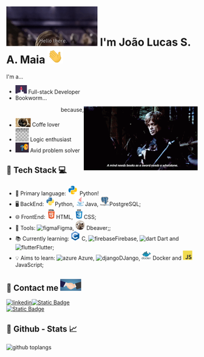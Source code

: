 # <img src="https://github.com/Joaosamaia/Joaosamaia/blob/main/Assets_for_github_readme/Obi-Wan_Hello-there.gif" width="240px"> I'm João Lucas S. A. Maia <img src="https://github.com/Joaosamaia/Joaosamaia/blob/main/Assets_for_github_readme/Hello.gif" width="40px">
I'm a...    
 -  <img src="https://github.com/Joaosamaia/Joaosamaia/blob/main/Assets_for_github_readme/rocket-fly.gif" width="30px"> Full-stack Developer
 - Bookworm... <p align="right">because, <img align=right src="https://github.com/Joaosamaia/Joaosamaia/blob/main/Assets_for_github_readme/tyrion_book_quote.gif" width="300px"></p>
 - <img src="https://github.com/Joaosamaia/Joaosamaia/blob/main/Assets_for_github_readme/coffee.gif" width="40px"> Coffe lover 
 - <img src="https://github.com/Joaosamaia/Joaosamaia/blob/main/Assets_for_github_readme/chess-game.gif" width="35px"> Logic enthusiast
 - <img src="https://github.com/Joaosamaia/Joaosamaia/blob/main/Assets_for_github_readme/problem_key.gif" width="35px"> Avid problem solver

 ## 🧠 Tech Stack 💻 

 - 🚀 Primary language: <img src="https://github.com/Joaosamaia/Joaosamaia/blob/main/Assets_for_github_readme/icons8-python.gif" alt="python" width="28" height="28"/> Python!
 - 🖥️ BackEnd: <img src="https://raw.githubusercontent.com/devicons/devicon/master/icons/python/python-original.svg" alt="python" width="25" height="25"/>Python, <img src="https://raw.githubusercontent.com/devicons/devicon/master/icons/java/java-original.svg" alt="java" width="25" height="25"/>Java, <img src="https://raw.githubusercontent.com/devicons/devicon/master/icons/postgresql/postgresql-original-wordmark.svg" alt="postgresql" width="25" height="25"/>PostgreSQL;
 - 🌐 FrontEnd: <img src="https://raw.githubusercontent.com/devicons/devicon/master/icons/html5/html5-original-wordmark.svg" alt="html5" width="25" height="25"/>HTML, <img src="https://raw.githubusercontent.com/devicons/devicon/master/icons/css3/css3-original-wordmark.svg" alt="css3" width="25" height="25"/>CSS;
 - 🔧 Tools: <img src="https://www.vectorlogo.zone/logos/figma/figma-icon.svg" alt="figma" width="25" height="25"/>Figma, <img src="https://github.com/Joaosamaia/Joaosamaia/blob/main/Assets_for_github_readme/DBeaver.svg" alt="dbeaver" width="25" height="25"/> Dbeaver;;
 - 📚 Currently learning: <img src="https://raw.githubusercontent.com/devicons/devicon/master/icons/c/c-original.svg" alt="c" width="25" height="25"/> C, <img src="https://www.vectorlogo.zone/logos/firebase/firebase-icon.svg" alt="firebase" width="25" height="25"/>Firebase, <img src="https://www.vectorlogo.zone/logos/dartlang/dartlang-icon.svg" alt="dart" width="25" height="25"/> Dart and <img src="https://www.vectorlogo.zone/logos/flutterio/flutterio-icon.svg" alt="flutter" width="25" height="25"/>Flutter;
 - 💡 Aims to learn: <img src="https://www.vectorlogo.zone/logos/microsoft_azure/microsoft_azure-icon.svg" alt="azure" width="25" height="25"/> Azure, <img src="https://cdn.worldvectorlogo.com/logos/django.svg" alt="django" width="25" height="25"/>DJango, <img src="https://raw.githubusercontent.com/devicons/devicon/master/icons/docker/docker-original-wordmark.svg" alt="docker" width="25" height="25"/> Docker and  <img src="https://raw.githubusercontent.com/devicons/devicon/master/icons/javascript/javascript-original.svg" alt="javascript" width="25" height="25"/> JavaScript;

## 📡 Contact me <img src="https://github.com/Joaosamaia/Joaosamaia/blob/main/Assets_for_github_readme/handshake.gif" width="55px">

<a href="https://www.linkedin.com/in/joao-lucas-santos-aureliano-maia/?locale=en_US"> <img src="https://cdn.jsdelivr.net/gh/devicons/devicon/icons/linkedin/linkedin-original.svg" alt="linkedin" width="29" height="29"/>![Static Badge](https://img.shields.io/badge/Linkedin-blue?style=for-the-badge)</a>
<br>
<a href="mailto:joaosamaia@gmail.com">![Static Badge](https://img.shields.io/badge/joaosamaia%40gmail.com-%23bb001b?style=plastic&logo=gmail&logoColor=white)</a>

## 📁 Github - Stats 📈
 <img align="center" src="https://github-readme-stats.vercel.app/api/top-langs/?username=Joaosamaia&show_icons=true&size_weight=0.5&hide=makefile&count_weight=0.5&locale=en&theme=onedark&hide_langs_below=5&layout=compact&langs_count=6" alt="github toplangs"/>
</a>
